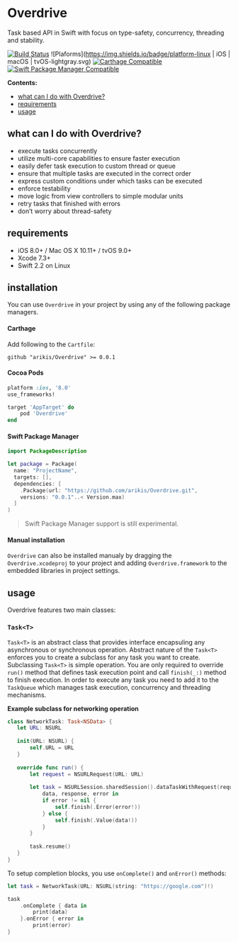 # Overdrive
Task based API in Swift with focus on type-safety, concurrency, threading and stability.

[![Build Status](https://travis-ci.org/arikis/Overdrive.svg?branch=master)](https://travis-ci.org/arikis/Overdrive)
![Plaforms](https://img.shields.io/badge/platform-linux | iOS | macOS | tvOS-lightgray.svg)
[![Carthage Compatible](https://img.shields.io/badge/Carthage-compatible-4BC51D.svg?style=flat)](https://github.com/Carthage/Carthage)
[![Swift Package Manager Compatible](https://img.shields.io/badge/Swift%20Package%20Manager-Compatible-brightgreen.svg)](https://github.com/apple/swift-package-manager)

**Contents:**

* [what can I do with Overdrive?](#what-can-i-do-with-overdrive)
* [requirements](#requirements)
* [usage](#usage)

## what can I do with Overdrive?

* execute tasks concurrently 
* utilize multi-core capabilities to ensure faster execution
* easily defer task execution to custom thread or queue
* ensure that multiple tasks are executed in the correct order
* express custom conditions under which tasks can be executed
* enforce testability
* move logic from view controllers to simple modular units
* retry tasks that finished with errors
* don’t worry about thread-safety

## requirements

- iOS 8.0+ / Mac OS X 10.11+ / tvOS 9.0+ 
- Xcode 7.3+
- Swift 2.2 on Linux

## installation
You can use `Overdrive` in your project by using any of the following package managers.

#### Carthage
Add following to the `Cartfile`:

```shell
github "arikis/Overdrive" >= 0.0.1
```

#### Cocoa Pods

```ruby
platform :ios, '8.0'
use_frameworks!

target 'AppTarget' do
    pod 'Overdrive'
end
```

#### Swift Package Manager

```swift
import PackageDescription

let package = Package(
  name: "ProjectName",
  targets: [],
  dependencies: [
    .Package(url: "https://github.com/arikis/Overdrive.git", 
    versions: "0.0.1"..< Version.max)
  ]
)
```

> Swift Package Manager support is still experimental.

#### Manual installation
`Overdrive` can also be installed manualy by dragging the `Overdrive.xcodeproj` to your project and adding `Overdrive.framework` to the embedded libraries in project settings.

## usage

Overdrive features two main classes:

### `Task<T>`
`Task<T>` is an abstract class that provides interface encapsuling any
 asynchronous or synchronous operation. Abstract nature of the `Task<T>` enforces
 you to create a subclass for any task you want to create. Subclassing `Task<T>`
 is simple operation. You are only required to override `run()` method that
 defines task execution point and call `finish(_:)` method to finish execution.
 In order to execute any task you need to add it to the `TaskQueue` which
 manages task execution, concurrency and threading mechanisms.

 **Example subclass for networking operation**

 ```swift
 class NetworkTask: Task<NSData> {
    let URL: NSURL
    
    init(URL: NSURL) {
        self.URL = URL
    }
    
    override func run() {
        let request = NSURLRequest(URL: URL)
        
        let task = NSURLSession.sharedSession().dataTaskWithRequest(request) {
            data, response, error in
            if error != nil {
                self.finish(.Error(error!))
            } else {
                self.finish(.Value(data!))
            }
        }
        
        task.resume()
    }
}
```

To setup completion blocks, you use `onComplete()` and `onError()` methods:

```swift
let task = NetworkTask(URL: NSURL(string: "https://google.com")!)

task
    .onComplete { data in
    	print(data)
    }.onError { error in
        print(error)
}
```

